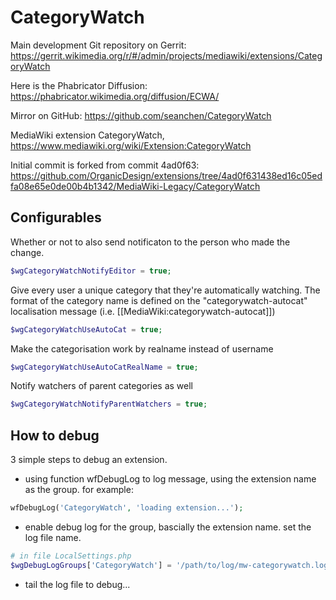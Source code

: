 # CategoryWatch

Main development Git repository on Gerrit: https://gerrit.wikimedia.org/r/#/admin/projects/mediawiki/extensions/CategoryWatch

Here is the Phabricator Diffusion: https://phabricator.wikimedia.org/diffusion/ECWA/

Mirror on GitHub: https://github.com/seanchen/CategoryWatch

MediaWiki extension CategoryWatch, https://www.mediawiki.org/wiki/Extension:CategoryWatch

Initial commit is forked from commit 4ad0f63:
https://github.com/OrganicDesign/extensions/tree/4ad0f631438ed16c05edfa08e65e0de00b4b1342/MediaWiki-Legacy/CategoryWatch

## Configurables

Whether or not to also send notificaton to the person who made the change.
```php
$wgCategoryWatchNotifyEditor = true;
```

Give every user a unique category that they're automatically watching. The format of the category name is defined on the "categorywatch-autocat" localisation message (i.e. [[MediaWiki:categorywatch-autocat]])
```php
$wgCategoryWatchUseAutoCat = true;
```

Make the categorisation work by realname instead of username
```php
$wgCategoryWatchUseAutoCatRealName = true;
```

Notify watchers of parent categories as well
```php
$wgCategoryWatchNotifyParentWatchers = true;
```

## How to debug

3 simple steps to debug an extension.

* using function wfDebugLog to log message,
  using the extension name as the group. for example:
```php
wfDebugLog('CategoryWatch', 'loading extension...');
```
* enable debug log for the group, bascially the extension name.
  set the log file name.
```php
# in file LocalSettings.php
$wgDebugLogGroups['CategoryWatch'] = '/path/to/log/mw-categorywatch.log';
```
* tail the log file to debug...
